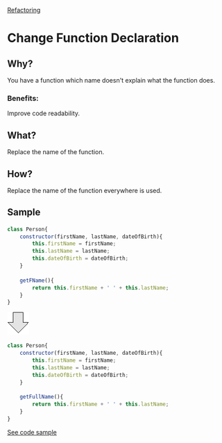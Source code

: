 [Refactoring](../../../../)

# Change Function Declaration
## Why?
You have a function which name doesn't explain what the function does.
### Benefits:
Improve code readability.
## What?
Replace the name of the function.
## How?
Replace the name of the function everywhere is used.
## Sample
```js
class Person{
    constructor(firstName, lastName, dateOfBirth){
        this.firstName = firstName;
        this.lastName = lastName;
        this.dateOfBirth = dateOfBirth;
    }

    getFName(){
        return this.firstName + ' ' + this.lastName;
    }
}
```
![After refactoring](../../images/arrow.png)
```js
class Person{
    constructor(firstName, lastName, dateOfBirth){
        this.firstName = firstName;
        this.lastName = lastName;
        this.dateOfBirth = dateOfBirth;
    }
    
    getFullName(){
        return this.firstName + ' ' + this.lastName;
    }
}
```

[See code sample](changeFunctionDeclaration.js)
